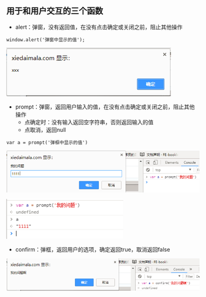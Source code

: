 ## 用于和用户交互的三个函数

* alert：弹窗，没有返回值，在没有点击确定或关闭之前，阻止其他操作

```
window.alert('弹窗中显示的值');
```

![](/assets/window_alert.png)

* prompt：弹窗，返回用户输入的值，在没有点击确定或关闭之前，阻止其他操作
  * 点确定时：没有输入返回空字符串，否则返回输入的值
  * 点取消，返回null

```
var a = prompt('弹框中显示的值')
```

![](/assets/window_prompt.png)

![](/assets/window_prompt2.png)

* confirm：弹框，返回用户的选项，确定返回true，取消返回false

![](/assets/window_confirm.png)

